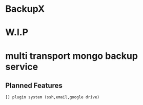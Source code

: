 # BackupX

# W.I.P

# multi transport mongo backup service

## Planned Features
    [] plugin system (ssh,email,google drive)